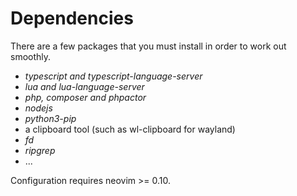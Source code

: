 # Dependencies
There are a few packages that you must install in order to work out smoothly.

- *typescript and typescript-language-server*
- *lua and lua-language-server*
- *php, composer and phpactor*
- *nodejs*
- *python3-pip*
- a clipboard tool (such as wl-clipboard for wayland)
- *fd*
- *ripgrep*
- ...

Configuration requires neovim >= 0.10.
